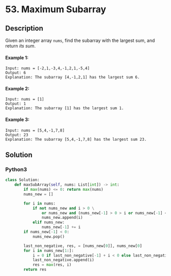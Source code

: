 # 53. Maximum Subarray

## Description
Given an integer array `nums`, find the subarray with the largest sum, and return *its sum*.

#### Example 1:
```
Input: nums = [-2,1,-3,4,-1,2,1,-5,4]
Output: 6
Explanation: The subarray [4,-1,2,1] has the largest sum 6.
```

#### Example 2:
```
Input: nums = [1]
Output: 1
Explanation: The subarray [1] has the largest sum 1.
```

#### Example 3:
```
Input: nums = [5,4,-1,7,8]
Output: 23
Explanation: The subarray [5,4,-1,7,8] has the largest sum 23.
```


## Solution

### Python3
```python
class Solution:
    def maxSubArray(self, nums: List[int]) -> int:
        if max(nums) <= 0: return max(nums) 
        nums_new = []

        for i in nums:
            if not nums_new and i > 0 \
                or nums_new and (nums_new[-1] > 0 > i or nums_new[-1] < 0 < i):
                nums_new.append(i)
            elif nums_new:
                nums_new[-1] += i
        if nums_new[-1] < 0:
            nums_new.pop()

        last_non_negative, res, = [nums_new[0]], nums_new[0]
        for i in nums_new[1:]:
            i = 0 if last_non_negative[-1] + i < 0 else last_non_negative[-1] + i
            last_non_negative.append(i)
            res = max(res, i)
        return res
```